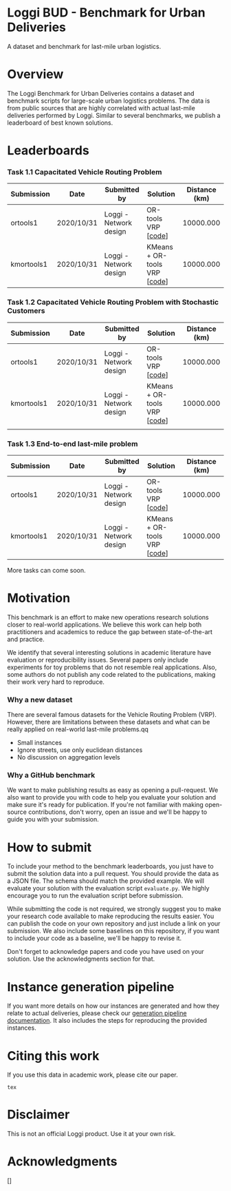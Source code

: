 Loggi BUD - Benchmark for Urban Deliveries
==================

A dataset and benchmark for last-mile urban logistics.

# Overview

The Loggi Benchmark for Urban Deliveries contains a dataset and benchmark scripts for large-scale urban logistics problems. The data is from public sources that are highly correlated with actual last-mile deliveries performed by Loggi. Similar to several benchmarks, we publish a leaderboard of best known solutions.


# Leaderboards

### Task 1.1 Capacitated Vehicle Routing Problem

| Submission | Date       | Submitted by             | Solution                            | Distance (km)       |
| ---------- | -----------| ------------------------ | ----------------------------------- | ------------------- |
| ortools1   | 2020/10/31 | Loggi - Network design   | OR-tools VRP \[[code](.)\]          | 10000.000           |
| kmortools1 | 2020/10/31 | Loggi - Network design   | KMeans + OR-tools VRP \[[code](.)\] | 10000.000           |


### Task 1.2 Capacitated Vehicle Routing Problem with Stochastic Customers


| Submission | Date       | Submitted by             | Solution                            | Distance (km)       |
| ---------- | -----------| ------------------------ | ----------------------------------- | ------------------- |
| ortools1   | 2020/10/31 | Loggi - Network design   | OR-tools VRP \[[code](.)\]          | 10000.000           |
| kmortools1 | 2020/10/31 | Loggi - Network design   | KMeans + OR-tools VRP \[[code](.)\] | 10000.000           |
          |

### Task 1.3 End-to-end last-mile problem 


| Submission | Date       | Submitted by             | Solution                            | Distance (km)       |
| ---------- | -----------| ------------------------ | ----------------------------------- | ------------------- |
| ortools1   | 2020/10/31 | Loggi - Network design   | OR-tools VRP \[[code](.)\]          | 10000.000           |
| kmortools1 | 2020/10/31 | Loggi - Network design   | KMeans + OR-tools VRP \[[code](.)\] | 10000.000           |


More tasks can come soon.

# Motivation

This benchmark is an effort to make new operations research solutions closer to real-world applications. We believe this work can help both practitioners and academics to reduce the gap between state-of-the-art and practice.

We identify that several interesting solutions in academic literature have evaluation or reproducibility issues. Several papers only include experiments for toy problems that do not resemble real applications. Also, some authors do not publish any code related to the publications, making their work very hard to reproduce.


### Why a new dataset

There are several famous datasets for the Vehicle Routing Problem (VRP). However, there are limitations between these datasets and what can be really applied on real-world last-mile problems.qq

* Small instances
* Ignore streets, use only euclidean distances
* No discussion on aggregation levels


### Why a GitHub benchmark

We want to make publishing results as easy as opening a pull-request. We also want to provide you with code to help you evaluate your solution and make sure it's ready for publication. If you're not familiar with making open-source contributions, don't worry, open an issue and we'll be happy to guide you with your submission.


# How to submit

To include your method to the benchmark leaderboards, you just have to submit the solution data into a pull request. You should provide the data as a JSON file. The schema should match the provided example. We will evaluate your solution with the evaluation script `evaluate.py`. We highly encourage you to run the evaluation script before submission.

While submitting the code is not required, we strongly suggest you to make your research code available to make reproducing the results easier. You can publish the code on your own repository and just include a link on your submission. We also include some baselines on this repository, if you want to include your code as a baseline, we'll be happy to revise it.

Don't forget to acknowledge papers and code you have used on your solution. Use the acknowledgments section for that.

# Instance generation pipeline

If you want more details on how our instances are generated and how they relate to actual deliveries, please check our [generation pipeline documentation](./generation.md). It also includes the steps for reproducing the provided instances.


# Citing this work

If you use this data in academic work, please cite our paper.

```
tex
```

# Disclaimer

This is not an official Loggi product. Use it at your own risk.

# Acknowledgments

[]